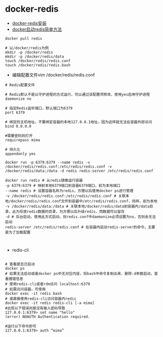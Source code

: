 # docker-redis
- [docker-redis安装](https://blog.csdn.net/qq_17623363/article/details/106418353)
- [docker启动redis简单方法](https://blog.csdn.net/Jacson__/article/details/124399997)

```shell
docker pull redis

# 以/docker/redis为例
mkdir -p /docker/redis
mkdir -p /docker/redis/data
touch /docker/redis/redis.conf
touch /docker/redis/redis.bash

```
- 编辑配置文件vim /docker/redis/redis.conf
```shell
# Redis配置文件

# Redis默认不是以守护进程的方式运行，可以通过该配置项修改，使用yes启用守护进程
daemonize no

# 指定Redis监听端口，默认端口为6379
port 6379

# 绑定的主机地址，不要绑定容器的本地127.0.0.1地址，因为这样就无法在容器外部访问
bind 0.0.0.0

#需要密码则打开
requirepass mima

# 持久化
appendonly yes

```

```shell
docker run -p 6379:6379 --name redis -v /docker/redis/redis.conf:/etc/redis/redis.conf -v /docker/redis/data:/data -d redis redis-server /etc/redis/redis.conf 

docker run redis # 从redis镜像运行容器
-p 6379:6379 # 映射本地6379端口到容器6379端口，前为本地端口
--name redis # 设置容器名称为redis，方便以后使用docker ps进行管理
-v /docker/redis/redis.conf:/etc/redis/redis.conf # 关联本地/docker/redis/redis.conf文件到容器中/etc/redis/redis.conf，同样，前为本地
-v /docker/redis/data:/data # 关联本地/docker/redis/data到容器内/data目录，此为存放redis数据的目录，为方便以后升级redis，而数据可以留存
-d # 后台启动，使用此方式启动，则redis.conf中daemonize必须设置为no，否则会无法启动
redis-server /etc/redis/redis.conf # 在容器内启动redis-server的命令，主要是为了加载配置



```
- redis-cli
```shell

# 查看是否已启动
docker ps
# 如果无法启动或者docker ps中无对应内容，将bash中命令复制出来，删除-d参数启动，查看报错信息
# 使用redis-cli或者rdm访问 localhost:6379
# 如需访问容器，可使用
docker exec -it redis bash
# 或直接使用redis-cli访问容器内redis
docker exec -it redis redis-cli [-a mima]
#出现以下错误则是没有输入密码导致
127.0.0.1:6379> set name "hello"  
(error) NOAUTH Authentication required.

#运行以下命令即可
127.0.0.1:6379> auth “mima”  


```